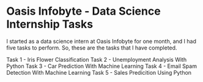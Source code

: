# Oasis Infobyte - Data Science Internship Tasks

I started as a data science intern at Oasis Infobyte for one month, and I had five tasks to perform. So, these are the tasks that I have completed.


Task 1 - Iris Flower Classification
Task 2 - Unemployment Analysis With Python
Task 3 - Car Prediction With Machine Learning
Task 4 - Email Spam Detection With Machine Learning
Task 5 - Sales Predicition Using Python

   

